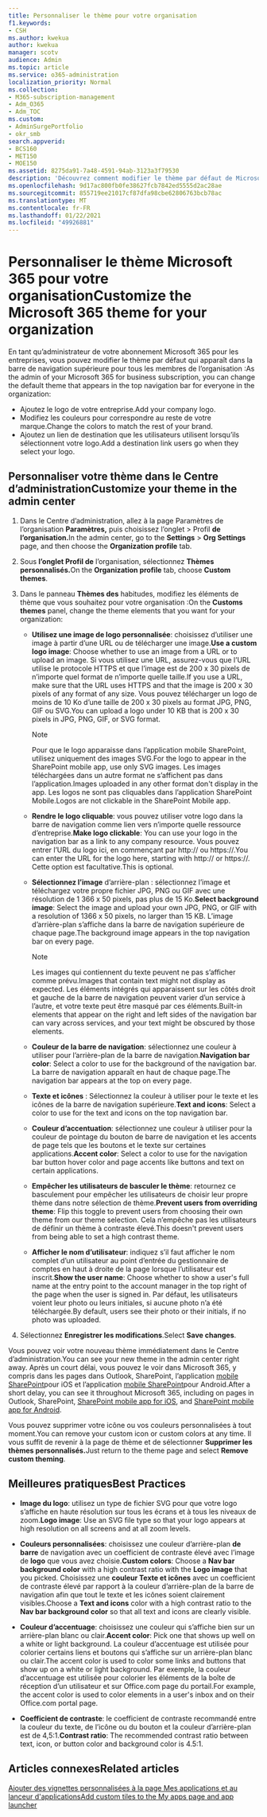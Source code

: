 ```yaml
---
title: Personnaliser le thème pour votre organisation
f1.keywords:
- CSH
ms.author: kwekua
author: kwekua
manager: scotv
audience: Admin
ms.topic: article
ms.service: o365-administration
localization_priority: Normal
ms.collection:
- M365-subscription-management
- Adm_O365
- Adm_TOC
ms.custom:
- AdminSurgePortfolio
- okr_smb
search.appverid:
- BCS160
- MET150
- MOE150
ms.assetid: 8275da91-7a48-4591-94ab-3123a3f79530
description: 'Découvrez comment modifier le thème par défaut de Microsoft 365 et le personnaliser pour qu’il corresponde au logo ou à la couleur de votre entreprise. '
ms.openlocfilehash: 9d17ac800fb0fe38627fcb7842ed5555d2ac28ae
ms.sourcegitcommit: 855719ee21017cf87dfa98cbe62806763bcb78ac
ms.translationtype: MT
ms.contentlocale: fr-FR
ms.lasthandoff: 01/22/2021
ms.locfileid: "49926881"
---
```

# <a name="customize-the-microsoft-365-theme-for-your-organization"></a><span data-ttu-id="f29a4-103">Personnaliser le thème Microsoft 365 pour votre organisation</span><span class="sxs-lookup"><span data-stu-id="f29a4-103">Customize the Microsoft 365 theme for your organization</span></span>

<span data-ttu-id="f29a4-104">En tant qu’administrateur de votre abonnement Microsoft 365 pour les entreprises, vous pouvez modifier le thème par défaut qui apparaît dans la barre de navigation supérieure pour tous les membres de l’organisation :</span><span class="sxs-lookup"><span data-stu-id="f29a4-104">As the admin of your Microsoft 365 for business subscription, you can change the default theme that appears in the top navigation bar for everyone in the organization:</span></span>

- <span data-ttu-id="f29a4-105">Ajoutez le logo de votre entreprise.</span><span class="sxs-lookup"><span data-stu-id="f29a4-105">Add your company logo.</span></span>
- <span data-ttu-id="f29a4-106">Modifiez les couleurs pour correspondre au reste de votre marque.</span><span class="sxs-lookup"><span data-stu-id="f29a4-106">Change the colors to match the rest of your brand.</span></span>
- <span data-ttu-id="f29a4-107">Ajoutez un lien de destination que les utilisateurs utilisent lorsqu’ils sélectionnent votre logo.</span><span class="sxs-lookup"><span data-stu-id="f29a4-107">Add a destination link users go when they select your logo.</span></span>
  
## <a name="customize-your-theme-in-the-admin-center"></a><span data-ttu-id="f29a4-108">Personnaliser votre thème dans le Centre d’administration</span><span class="sxs-lookup"><span data-stu-id="f29a4-108">Customize your theme in the admin center</span></span>

1. <span data-ttu-id="f29a4-109">Dans le Centre d’administration, allez à la page Paramètres de l’organisation **Paramètres,** puis choisissez l’onglet \>  Profil **de l’organisation.**</span><span class="sxs-lookup"><span data-stu-id="f29a4-109">In the admin center, go to the **Settings** \> **Org Settings** page, and then choose the **Organization profile** tab.</span></span>

2. <span data-ttu-id="f29a4-110">Sous **l’onglet Profil de** l’organisation, sélectionnez **Thèmes personnalisés.**</span><span class="sxs-lookup"><span data-stu-id="f29a4-110">On the **Organization profile** tab, choose **Custom themes**.</span></span>

3. <span data-ttu-id="f29a4-111">Dans le panneau **Thèmes des** habitudes, modifiez les éléments de thème que vous souhaitez pour votre organisation :</span><span class="sxs-lookup"><span data-stu-id="f29a4-111">On the **Customs themes** panel, change the theme elements that you want for your organization:</span></span>

    - <span data-ttu-id="f29a4-112">**Utilisez une image de logo personnalisée**: choisissez d’utiliser une image à partir d’une URL ou de télécharger une image.</span><span class="sxs-lookup"><span data-stu-id="f29a4-112">**Use a custom logo image**: Choose whether to use an image from a URL or to upload an image.</span></span> <span data-ttu-id="f29a4-113">Si vous utilisez une URL, assurez-vous que l’URL utilise le protocole HTTPS et que l’image est de 200 x 30 pixels de n’importe quel format de n’importe quelle taille.</span><span class="sxs-lookup"><span data-stu-id="f29a4-113">If you use a URL, make sure that the URL uses HTTPS and that the image is 200 x 30 pixels of any format of any size.</span></span> <span data-ttu-id="f29a4-114">Vous pouvez télécharger un logo de moins de 10 Ko d’une taille de 200 x 30 pixels au format JPG, PNG, GIF ou SVG.</span><span class="sxs-lookup"><span data-stu-id="f29a4-114">You can upload a logo under 10 KB that is 200 x 30 pixels in JPG, PNG, GIF, or SVG format.</span></span>

      > [!NOTE]
      > <span data-ttu-id="f29a4-115">Pour que le logo apparaisse dans l’application mobile SharePoint, utilisez uniquement des images SVG.</span><span class="sxs-lookup"><span data-stu-id="f29a4-115">For the logo to appear in the SharePoint mobile app, use only SVG images.</span></span> <span data-ttu-id="f29a4-116">Les images téléchargées dans un autre format ne s’affichent pas dans l’application.</span><span class="sxs-lookup"><span data-stu-id="f29a4-116">Images uploaded in any other format don't display in the app.</span></span> <span data-ttu-id="f29a4-117">Les logos ne sont pas cliquables dans l’application SharePoint Mobile.</span><span class="sxs-lookup"><span data-stu-id="f29a4-117">Logos are not clickable in the SharePoint Mobile app.</span></span>

    - <span data-ttu-id="f29a4-118">**Rendre le logo cliquable**: vous pouvez utiliser votre logo dans la barre de navigation comme lien vers n’importe quelle ressource d’entreprise.</span><span class="sxs-lookup"><span data-stu-id="f29a4-118">**Make logo clickable**: You can use your logo in the navigation bar as a link to any company resource.</span></span> <span data-ttu-id="f29a4-119">Vous pouvez entrer l’URL du logo ici, en commençant par http:// ou https://.</span><span class="sxs-lookup"><span data-stu-id="f29a4-119">You can enter the URL for the logo here, starting with http:// or https://.</span></span> <span data-ttu-id="f29a4-120">Cette option est facultative.</span><span class="sxs-lookup"><span data-stu-id="f29a4-120">This is optional.</span></span>

    - <span data-ttu-id="f29a4-121">**Sélectionnez l’image** d’arrière-plan : sélectionnez l’image et téléchargez votre propre fichier JPG, PNG ou GIF avec une résolution de 1 366 x 50 pixels, pas plus de 15 Ko.</span><span class="sxs-lookup"><span data-stu-id="f29a4-121">**Select background image**: Select the image and upload your own JPG, PNG, or GIF with a resolution of 1366 x 50 pixels, no larger than 15 KB.</span></span> <span data-ttu-id="f29a4-122">L’image d’arrière-plan s’affiche dans la barre de navigation supérieure de chaque page.</span><span class="sxs-lookup"><span data-stu-id="f29a4-122">The background image appears in the top navigation bar on every page.</span></span>

      > [!NOTE]
      > <span data-ttu-id="f29a4-123">Les images qui contiennent du texte peuvent ne pas s’afficher comme prévu.</span><span class="sxs-lookup"><span data-stu-id="f29a4-123">Images that contain text might not display as expected.</span></span> <span data-ttu-id="f29a4-124">Les éléments intégrés qui apparaissent sur les côtés droit et gauche de la barre de navigation peuvent varier d’un service à l’autre, et votre texte peut être masqué par ces éléments.</span><span class="sxs-lookup"><span data-stu-id="f29a4-124">Built-in elements that appear on the right and left sides of the navigation bar can vary across services, and your text might be obscured by those elements.</span></span>

    - <span data-ttu-id="f29a4-125">**Couleur de la barre de navigation**: sélectionnez une couleur à utiliser pour l’arrière-plan de la barre de navigation.</span><span class="sxs-lookup"><span data-stu-id="f29a4-125">**Navigation bar color**: Select a color to use for the background of the navigation bar.</span></span> <span data-ttu-id="f29a4-126">La barre de navigation apparaît en haut de chaque page.</span><span class="sxs-lookup"><span data-stu-id="f29a4-126">The navigation bar appears at the top on every page.</span></span>

    - <span data-ttu-id="f29a4-127">**Texte et icônes** : Sélectionnez la couleur à utiliser pour le texte et les icônes de la barre de navigation supérieure.</span><span class="sxs-lookup"><span data-stu-id="f29a4-127">**Text and icons**: Select a color to use for the text and icons on the top navigation bar.</span></span>

    - <span data-ttu-id="f29a4-128">**Couleur d’accentuation**: sélectionnez une couleur à utiliser pour la couleur de pointage du bouton de barre de navigation et les accents de page tels que les boutons et le texte sur certaines applications.</span><span class="sxs-lookup"><span data-stu-id="f29a4-128">**Accent color**: Select a color to use for the navigation bar button hover color and page accents like buttons and text on certain applications.</span></span>

    - <span data-ttu-id="f29a4-129">**Empêcher les utilisateurs de basculer le thème**: retournez ce basculement pour empêcher les utilisateurs de choisir leur propre thème dans notre sélection de thème.</span><span class="sxs-lookup"><span data-stu-id="f29a4-129">**Prevent users from overriding theme**: Flip this toggle to prevent users from choosing their own theme from our theme selection.</span></span> <span data-ttu-id="f29a4-130">Cela n’empêche pas les utilisateurs de définir un thème à contraste élevé.</span><span class="sxs-lookup"><span data-stu-id="f29a4-130">This doesn't prevent users from being able to set a high contrast theme.</span></span>

    - <span data-ttu-id="f29a4-131">**Afficher le nom d’utilisateur**: indiquez s’il faut afficher le nom complet d’un utilisateur au point d’entrée du gestionnaire de comptes en haut à droite de la page lorsque l’utilisateur est inscrit.</span><span class="sxs-lookup"><span data-stu-id="f29a4-131">**Show the user name**: Choose whether to show a user's full name at the entry point to the account manager in the top right of the page when the user is signed in.</span></span> <span data-ttu-id="f29a4-132">Par défaut, les utilisateurs voient leur photo ou leurs initiales, si aucune photo n’a été téléchargée.</span><span class="sxs-lookup"><span data-stu-id="f29a4-132">By default, users see their photo or their initials, if no photo was uploaded.</span></span>

4. <span data-ttu-id="f29a4-133">Sélectionnez **Enregistrer les modifications**.</span><span class="sxs-lookup"><span data-stu-id="f29a4-133">Select **Save changes**.</span></span>

<span data-ttu-id="f29a4-134">Vous pouvez voir votre nouveau thème immédiatement dans le Centre d’administration.</span><span class="sxs-lookup"><span data-stu-id="f29a4-134">You can see your new theme in the admin center right away.</span></span> <span data-ttu-id="f29a4-135">Après un court délai, vous pouvez le voir dans Microsoft 365, y compris dans les pages dans Outlook, SharePoint, l’application [mobile SharePoint](https://support.microsoft.com/office/339402ce-16bb-4c97-9475-0c5375ccef7a)pour iOS et l’application [mobile SharePoint](https://support.microsoft.com/office/d875654b-fb0a-4dbe-a17a-a676cf936284)pour Android.</span><span class="sxs-lookup"><span data-stu-id="f29a4-135">After a short delay, you can see it throughout Microsoft 365, including on pages in Outlook, SharePoint, [SharePoint mobile app for iOS](https://support.microsoft.com/office/339402ce-16bb-4c97-9475-0c5375ccef7a), and [SharePoint mobile app for Android](https://support.microsoft.com/office/d875654b-fb0a-4dbe-a17a-a676cf936284).</span></span>

<span data-ttu-id="f29a4-136">Vous pouvez supprimer votre icône ou vos couleurs personnalisées à tout moment.</span><span class="sxs-lookup"><span data-stu-id="f29a4-136">You can remove your custom icon or custom colors at any time.</span></span> <span data-ttu-id="f29a4-137">Il vous suffit de revenir à la page de thème et de sélectionner **Supprimer les thèmes personnalisés.**</span><span class="sxs-lookup"><span data-stu-id="f29a4-137">Just return to the theme page and select **Remove custom theming**.</span></span>
  
## <a name="best-practices"></a><span data-ttu-id="f29a4-138">Meilleures pratiques</span><span class="sxs-lookup"><span data-stu-id="f29a4-138">Best Practices</span></span>

- <span data-ttu-id="f29a4-139">**Image du logo**: utilisez un type de fichier SVG pour que votre logo s’affiche en haute résolution sur tous les écrans et à tous les niveaux de zoom.</span><span class="sxs-lookup"><span data-stu-id="f29a4-139">**Logo image**: Use an SVG file type so that your logo appears at high resolution on all screens and at all zoom levels.</span></span>

- <span data-ttu-id="f29a4-140">**Couleurs personnalisées**: choisissez une couleur d’arrière-plan **de barre** de navigation avec un coefficient de contraste élevé avec l’image de **logo** que vous avez choisie.</span><span class="sxs-lookup"><span data-stu-id="f29a4-140">**Custom colors**: Choose a **Nav bar background color** with a high contrast ratio with the **Logo image** that you picked.</span></span> <span data-ttu-id="f29a4-141">Choisissez une **couleur Texte et icônes** avec  un coefficient de contraste élevé par rapport à la couleur d’arrière-plan de la barre de navigation afin que tout le texte et les icônes soient clairement visibles.</span><span class="sxs-lookup"><span data-stu-id="f29a4-141">Choose a **Text and icons** color with a high contrast ratio to the **Nav bar background color** so that all text and icons are clearly visible.</span></span>

- <span data-ttu-id="f29a4-142">**Couleur d’accentuage**: choisissez une couleur qui s’affiche bien sur un arrière-plan blanc ou clair.</span><span class="sxs-lookup"><span data-stu-id="f29a4-142">**Accent color**: Pick one that shows up well on a white or light background.</span></span> <span data-ttu-id="f29a4-143">La couleur d’accentuage est utilisée pour colorier certains liens et boutons qui s’affiche sur un arrière-plan blanc ou clair.</span><span class="sxs-lookup"><span data-stu-id="f29a4-143">The accent color is used to color some links and buttons that show up on a white or light background.</span></span> <span data-ttu-id="f29a4-144">Par exemple, la couleur d’accentuage est utilisée pour colorier les éléments de la boîte de réception d’un utilisateur et sur Office.com page du portail.</span><span class="sxs-lookup"><span data-stu-id="f29a4-144">For example, the accent color is used to color elements in a user's inbox and on their Office.com portal page.</span></span>
  
- <span data-ttu-id="f29a4-145">**Coefficient de contraste**: le coefficient de contraste recommandé entre la couleur du texte, de l’icône ou du bouton et la couleur d’arrière-plan est de 4,5:1.</span><span class="sxs-lookup"><span data-stu-id="f29a4-145">**Contrast ratio**: The recommended contrast ratio between text, icon, or button color and background color is 4.5:1.</span></span>
  
## <a name="related-articles"></a><span data-ttu-id="f29a4-146">Articles connexes</span><span class="sxs-lookup"><span data-stu-id="f29a4-146">Related articles</span></span>

[<span data-ttu-id="f29a4-147">Ajouter des vignettes personnalisées à la page Mes applications et au lanceur d'applications</span><span class="sxs-lookup"><span data-stu-id="f29a4-147">Add custom tiles to the My apps page and app launcher</span></span>](../manage/customize-the-app-launcher.md)